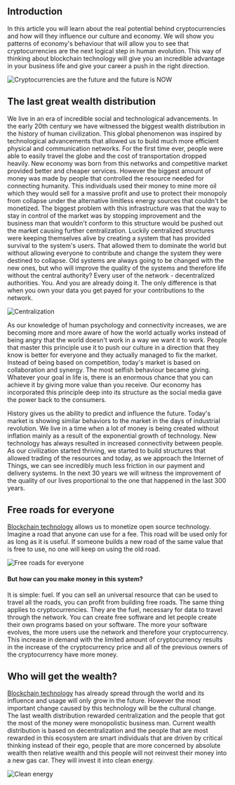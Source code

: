 ## Introduction

In this article you will learn about the real potential behind cryptocurrencies and how will they influence our culture and economy. We will show you patterns of economy's behaviour that will allow you to see that cryptocurrencies are the next logical step in human evolution. This way of thinking about blockchain technology will give you an incredible advantage in your business life and give your career a push in the right direction. 

![Cryptocurrencies are the future and the future is NOW](https://github.com/tinlm/bitfalls_content/blob/00-cryptofuel/authors/tinlm/00-cryptofuel//images/bitcoin.jpg)

## The last great wealth distribution

We live in an era of incredible social and technological advancements. In the early 20th century we have witnessed the biggest wealth distribution in the history of human civilization. This global phenomenon was inspired by technological advancements that allowed us to build much more efficient physical and communication networks. For the first time ever, people were able to easily travel the globe and the cost of transportation dropped heavily. New economy was born from this networks and competitive market provided better and cheaper services. However the biggest amount of money was made by people that controlled the resource needed for connecting humanity. This individuals used their money to mine more oil which they would sell for a massive profit and use to protect their monopoly from collapse under the alternative limitless energy sources that couldn't be monetized. The biggest problem with this infrastructure was that the way to stay in control of the market was by stopping improvement and the business man that wouldn't conform to this structure would be pushed out the market causing further centralization. Luckily centralized structures were keeping themselves alive by creating a system that has provided survival to the system's users. That allowed them to dominate the world but without allowing everyone to contribute and change the system they were destined to collapse. Old systems are always going to be changed with the new ones, but who will improve the quality of the systems and therefore life without the central authority? Every user of the network - decentralized authorities. You. And you are already doing it. The only difference is that when you own your data you get payed for your contributions to the network.

![Centralization](https://github.com/tinlm/bitfalls_content/blob/00-cryptofuel/authors/tinlm/00-cryptofuel//images/oil.jpg)

As our knowledge of human psychology and connectivity increases, we are becoming more and more aware of how the world actually works instead of being angry that the world doesn't work in a way we want it to work. People that master this principle use it to push our culture in a direction that they know is better for everyone and they actually managed to fix the market. Instead of being based on competition, today's market is based on collaboration and synergy. The most selfish behaviour became giving. Whatever your goal in life is, there is an enormous chance that you can achieve it by giving more value than you receive. Our economy has incorporated this principle deep into its structure as the social media gave the power back to the consumers. 

History gives us the ability to predict and influence the future. Today's market is showing similar behaviors to the market in the days of industrial revolution. We live in a time when a lot of money is being created without inflation mainly as a result of the exponential growth of technology. New technology has always resulted in increased connectivity between people. As our civilization started thriving, we started to build structures that allowed trading of the resources and today, as we approach the Internet of Things, we can see incredibly much less friction in our payment and delivery systems. In the next 30 years we will witness the improvement of the quality of our lives proportional to the one that happened in the last 300 years.


## Free roads for everyone

[Blockchain technology][Blockchain] allows us to monetize open source technology. Imagine a road that anyone can use for a fee. This road will be used only for as long as it is useful. If someone builds a new road of the same value that is free to use, no one will keep on using the old road. 

![Free roads for everyone](https://github.com/tinlm/bitfalls_content/blob/00-cryptofuel/authors/tinlm/00-cryptofuel//images/roads.jpg)

#### But how can you make money in this system?

It is simple: fuel. If you can sell an universal resource that can be used to travel all the roads, you can profit from building free roads. The same thing applies to cryptocurrencies. They are the fuel, necessary for data to travel through the network. You can create free software and let people create their own programs based on your software. The more your software evolves, the more users use the network and therefore your cryptocurrency. This increase in demand with the limited amount of cryptocurrency results in the increase of the cryptocurrency price and all of the previous owners of the cryptocurrency have more money.

## Who will get the wealth?

[Blockchain technology][Blockchain] has already spread through the world and its influence and usage will only grow in the future. However the most important change caused by this technology will be the cultural change. The last wealth distribution rewarded centralization and the people that got the most of the money were monopolistic business man. Current wealth distribution is based on decentralization and the people that are most rewarded in this ecosystem are smart individuals that are driven by critical thinking instead of their ego, people that are more concerned by absolute wealth then relative wealth and this people will not reinvest their money into a new gas car. They will invest it into clean energy. 

![Clean energy](https://github.com/tinlm/bitfalls_content/blob/00-cryptofuel/authors/tinlm/00-cryptofuel//images/energy.jpg)

[Blockchain]: https://bitfalls.com/2017/08/20/blockchain-explained-blockchain-works/

